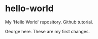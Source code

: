 # hello-world
My 'Hello World' repository. Github tutorial.

George here. These are my first changes.
